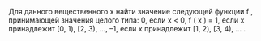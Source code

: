  Для данного вещественного x найти значение следующей функции f ,
 принимающей значения целого типа:
 				0, если x < 0,
 f ( x ) =	1, если x принадлежит [0, 1), [2, 3), ...,
 				–1, если x принадлежит [1, 2), [3, 4), ... .
